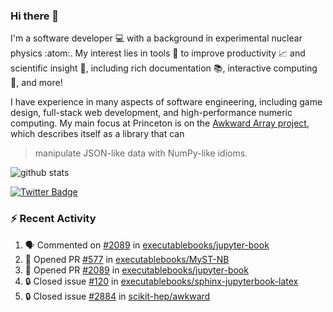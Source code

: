 ### Hi there 👋 

I'm a software developer 💻 with a background in experimental nuclear physics :atom:. My interest lies in tools :wrench: to improve productivity :chart_with_upwards_trend: and scientific insight :telescope:, including rich documentation 📚, interactive computing 🧮, and more! 

I have experience in many aspects of software engineering, including game design, full-stack web development, and high-performance numeric computing. My main focus at Princeton is on the [Awkward Array project](awkward-array.org/), which describes itself as a library that can 
> manipulate JSON-like data with NumPy-like idioms.

![github stats](https://github-readme-stats.vercel.app/api?username=agoose77&show_icons=true&hide_rank=true&hide_title=true&bg_color=30,e76445,904e95&text_color=efe3ec&icon_color=efe3ec)
<!--
**agoose77/agoose77** is a ✨ _special_ ✨ repository because its `README.md` (this file) appears on your GitHub profile.

Here are some ideas to get you started:

- 🔭 I’m currently working on ...
- 🌱 I’m currently learning ...
- 👯 I’m looking to collaborate on ...
- 🤔 I’m looking for help with ...
- 💬 Ask me about ...
- 📫 How to reach me: ...
- 😄 Pronouns: ...
- ⚡ Fun fact: ...
-->

[![Twitter Badge](https://img.shields.io/twitter/follow/agoose77?style=flat-square&logo=Twitter&logoColor=white&color=cornflowerblue)](https://twitter.com/agoose77)

### :zap: Recent Activity

<!--START_SECTION:activity-->
1. 🗣 Commented on [#2089](https://github.com/executablebooks/jupyter-book/pull/2089#issuecomment-1851008670) in [executablebooks/jupyter-book](https://github.com/executablebooks/jupyter-book)
2. 💪 Opened PR [#577](https://github.com/executablebooks/MyST-NB/pull/577) in [executablebooks/MyST-NB](https://github.com/executablebooks/MyST-NB)
3. 💪 Opened PR [#2089](https://github.com/executablebooks/jupyter-book/pull/2089) in [executablebooks/jupyter-book](https://github.com/executablebooks/jupyter-book)
4. 🔒 Closed issue [#120](https://github.com/executablebooks/sphinx-jupyterbook-latex/issues/120) in [executablebooks/sphinx-jupyterbook-latex](https://github.com/executablebooks/sphinx-jupyterbook-latex)
5. 🔒 Closed issue [#2884](https://github.com/scikit-hep/awkward/issues/2884) in [scikit-hep/awkward](https://github.com/scikit-hep/awkward)
<!--END_SECTION:activity-->
